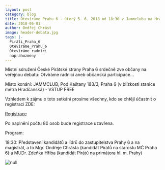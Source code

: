 ```yaml
---
layout: post
category: blog
title: Otevíráme Prahu 6 - úterý 5. 6. 2018 od 18:30 v Jammclubu na Hradčanské
date: 2018-06-01
author: Ondřej Chrást
image: header-debata.jpg
tags: |-
  Piráti_Praha_6
  Otevíráme_Prahu_6
  Otevíráme_radnici
  naprahuzmeny
---
```

Místní sdružení České Pirátské strany Praha 6 srdečně zve občany na veřejnou debatu: Otvíráme radnici aneb občanská participace...

Místo konání: JAMMCLUB, Pod Kaštany 183/3, Praha 6 (v blízkosti stanice metra Hradčanská) - VSTUP FREE

Vzhledem k zájmu o toto setkání prosíme všechny, kdo se chtějí účastnit o registraci ZDE: 

[Registrace](https://goo.gl/forms/W9qLMpucW9cwH2Lj1)

Po naplnění počtu 80 osob bude registrace uzavřena.

Program:

18:30: Představení kandidátů a lídrů do zastupitelstva Prahy 6 a na magistrát, a to Mgr. Ondřeje Chrásta (kandidát Pirátů na starostu MČ Praha 6) a MUDr. Zdeňka Hřiba (kandidát Pirátů na primátora hl. m. Prahy)

![null](obrazek-jamm-club.jpg)
